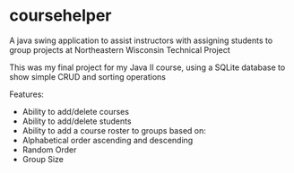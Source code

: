 # coursehelper
A java swing application to assist instructors with assigning students to group projects at Northeastern Wisconsin Technical Project

This was my final project for my Java II course, using a SQLite database to show simple CRUD and sorting operations

Features:
- Ability to add/delete courses
- Ability to add/delete students
- Ability to add a course roster to groups based on:
- Alphabetical order ascending and descending
- Random Order
- Group Size


